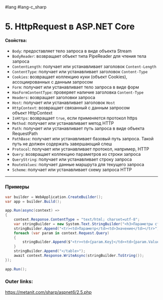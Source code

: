 #lang #lang-c_sharp 

# 5. HttpRequest в ASP.NET Core

#### **Свойства:**
- `Body`: предоставляет тело запроса в виде объекта Stream
- `BodyReader`: возвращает объект типа PipeReader для чтения тела запроса
- `ContentLength`: получает или устанавливает заголовок `Content-Length`
- `ContentType`: получает или устанавливает заголовок `Content-Type`
- `Cookies`: возвращает коллекцию куки (объект Cookies), ассоциированных с данным запросом
- `Form`: получает или устанавливает тело запроса в виде форм
- `HasFormContentType`: проверяет наличие заголовка `Content-Type`
- `Headers`: возвращает заголовки запроса
- `Host`: получает или устанавливает заголовок `Host`
- `HttpContext`: возвращает связанный с данным запросом объект HttpContext
- `IsHttps`: возвращает `true`, если применяется протокол https
- `Method`: получает или устанавливает метод HTTP
- `Path`: получает или устанавливает путь запроса в виде объекта RequestPath
- `PathBase`: получает или устанавливает базовый путь запроса. Такой путь не должен содержать завершающий слеш
- `Protocol`: получает или устанавливает протокол, например, HTTP
- `Query`: возвращает коллекцию параметров из строки запроса
- `QueryString`: получает или устанавливает строку запроса
- `RouteValues`: получает данные маршрута для текущего запроса
- `Scheme`: получает или устанавливает схему запроса HTTP

---

### Примеры
```csharp
var builder = WebApplication.CreateBuilder();
var app = builder.Build();
 
app.Run(async(context) => 
{
    context.Response.ContentType = "text/html; charset=utf-8";
    var stringBuilder = new System.Text.StringBuilder("<h3>Параметры строки запроса</h3><table>");
    stringBuilder.Append("<tr><td>Параметр</td><td>Значение</td></tr>");
    foreach (var param in context.Request.Query)
    {
        stringBuilder.Append($"<tr><td>{param.Key}</td><td>{param.Value}</td></tr>");
    }
    stringBuilder.Append("</table>");
    await context.Response.WriteAsync(stringBuilder.ToString());
});
 
app.Run();

```

### Outer links:
https://metanit.com/sharp/aspnet6/2.5.php
